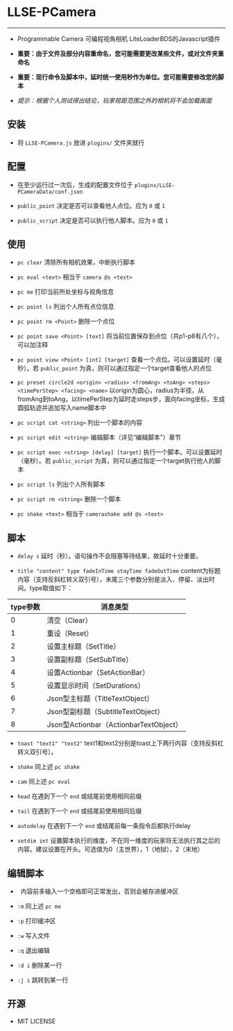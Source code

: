 # LLSE-PCamera

---

+ Programmable Camera 可编程视角相机 LiteLoaderBDS的Javascript插件

+ **重要：由于文件及部分内容重命名，您可能需要更改某些文件，或对文件夹重命名**

+ **重要：现行命令及脚本中，延时统一使用秒作为单位。您可能需要修改您的脚本**

+ *提示：根据个人测试得出结论，玩家视距范围之外的相机将不会加载画面*

## 安装

+ 将 `LLSE-PCamera.js` 放进 `plugins/` 文件夹就行

## 配置

+ 在至少运行过一次后，生成的配置文件位于 `plugins/LLSE-PCameraData/conf.json`

+ `public_point` 决定是否可以查看他人点位。应为 `0` 或 `1`

+ `public_script` 决定是否可以执行他人脚本。应为 `0` 或 `1`

## 使用

+ `pc clear` 清除所有相机效果，中断执行脚本

+ `pc eval <text>` 相当于 `camera @s <text>`

+ `pc me` 打印当前所处坐标与视角信息

+ `pc point ls` 列出个人所有点位信息

+ `pc point rm <Point>` 删除一个点位

+ `pc point save <Point> [text]` 将当前位置保存到点位（共p1-p8有八个），可以加注释

+ `pc point view <Point> [int] [target]` 查看一个点位。可以设置延时（毫秒）。若 `public_point` 为真，则可以通过指定一个target查看他人的点位

+ `pc preset circle2d <origin> <radius> <fromAng> <toAng> <steps> <timePerStep> <facing> <name>` 以origin为圆心，radius为半径，从fromAng到toAng，以timePerStep为延时走steps步，面向facing坐标，生成圆弧轨迹并追加写入name脚本中

+ `pc script cat <string>` 列出一个脚本的内容

+ `pc script edit <string>` 编辑脚本（详见“编辑脚本”）章节

+ `pc script exec <string> [delay] [target]` 执行一个脚本。可以设置延时（毫秒）。若 `public_script` 为真，则可以通过指定一个target执行他人的脚本

+ `pc script ls` 列出个人所有脚本

+ `pc script rm <string>` 删除一个脚本

+ `pc shake <text>` 相当于 `camerashake add @s <text>`

## 脚本

+ `delay s` 延时（秒）。语句操作不会阻塞等待结果，故延时十分重要。

+ `title "content" type fadeInTime stayTime fadeOutTime` content为标题内容（支持反斜杠转义双引号），末尾三个参数分别是淡入、停留、淡出时间。type取值如下：

| type参数 | 消息类型 |
|---|---|
| 0 | 清空（Clear）
| 1 | 重设（Reset）
| 2 | 设置主标题（SetTitle）
| 3 | 设置副标题（SetSubTitle）
| 4 | 设置Actionbar（SetActionBar）
| 5 | 设置显示时间（SetDurations）
| 6 | Json型主标题（TitleTextObject）
| 7 | Json型副标题（SubtitleTextObject）
| 8 | Json型Actionbar（ActionbarTextObject）

+ `toast "text1" "text2"` text1和text2分别是toast上下两行内容（支持反斜杠转义双引号）。

+ `shake` 同上述 `pc shake`

+ `cam` 同上述 `pc eval`

+ `head` 在遇到下一个 `end` 或结尾前使用相同前缀

+ `tail` 在遇到下一个 `end` 或结尾前使用相同后缀

+ `autodelay` 在遇到下一个 `end` 或结尾前每一条指令后都执行delay

+ `setdim int` 设置脚本执行的维度，不在同一维度的玩家将无法执行其之后的内容。建议设置在开头。可选值为0（主世界），1（地狱），2（末地）

## 编辑脚本

+ ` ` 内容前多输入一个空格即可正常发出，否则会被存进缓冲区

+ `:m` 同上述 `pc me`

+ `:p` 打印缓冲区

+ `:w` 写入文件

+ `:q` 退出编辑

+ `:d i` 删除某一行

+ `:j i` 跳转到某一行

## 开源

+ MIT LICENSE
